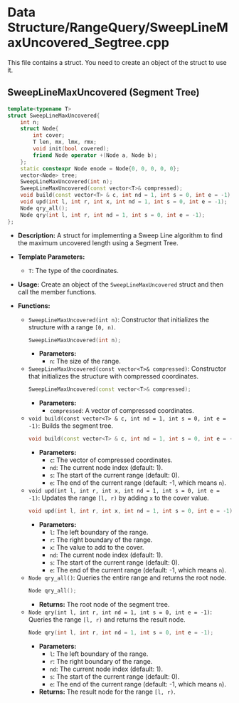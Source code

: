 # Data Structure/RangeQuery/SweepLineMaxUncovered_Segtree.cpp

This file contains a struct. You need to create an object of the struct to use it.

## SweepLineMaxUncovered (Segment Tree)

```cpp
template<typename T>
struct SweepLineMaxUncovered{
    int n;
    struct Node{
        int cover;
        T len, mx, lmx, rmx;
        void init(bool covered);
        friend Node operator +(Node a, Node b);
    };
    static constexpr Node enode = Node{0, 0, 0, 0, 0};
    vector<Node> tree;
    SweepLineMaxUncovered(int n);
    SweepLineMaxUncovered(const vector<T>& compressed);
    void build(const vector<T> & c, int nd = 1, int s = 0, int e = -1);
    void upd(int l, int r, int x, int nd = 1, int s = 0, int e = -1);
    Node qry_all();
    Node qry(int l, int r, int nd = 1, int s = 0, int e = -1);
};
```

*   **Description:** A struct for implementing a Sweep Line algorithm to find the maximum uncovered length using a Segment Tree.
*   **Template Parameters:**
    *   `T`: The type of the coordinates.
*   **Usage:** Create an object of the `SweepLineMaxUncovered` struct and then call the member functions.

*   **Functions:**
    *   `SweepLineMaxUncovered(int n)`: Constructor that initializes the structure with a range `[0, n)`.
        ```cpp
        SweepLineMaxUncovered(int n);
        ```
        *   **Parameters:**
            *   `n`: The size of the range.
    *   `SweepLineMaxUncovered(const vector<T>& compressed)`: Constructor that initializes the structure with compressed coordinates.
        ```cpp
        SweepLineMaxUncovered(const vector<T>& compressed);
        ```
        *   **Parameters:**
            *   `compressed`: A vector of compressed coordinates.
    *   `void build(const vector<T> & c, int nd = 1, int s = 0, int e = -1)`: Builds the segment tree.
        ```cpp
        void build(const vector<T> & c, int nd = 1, int s = 0, int e = -1);
        ```
        *   **Parameters:**
            *   `c`: The vector of compressed coordinates.
            *   `nd`: The current node index (default: 1).
            *   `s`: The start of the current range (default: 0).
            *   `e`: The end of the current range (default: -1, which means `n`).
    *   `void upd(int l, int r, int x, int nd = 1, int s = 0, int e = -1)`: Updates the range `[l, r)` by adding `x` to the cover value.
        ```cpp
        void upd(int l, int r, int x, int nd = 1, int s = 0, int e = -1);
        ```
        *   **Parameters:**
            *   `l`: The left boundary of the range.
            *   `r`: The right boundary of the range.
            *   `x`: The value to add to the cover.
            *   `nd`: The current node index (default: 1).
            *   `s`: The start of the current range (default: 0).
            *   `e`: The end of the current range (default: -1, which means `n`).
    *   `Node qry_all()`: Queries the entire range and returns the root node.
        ```cpp
        Node qry_all();
        ```
        *   **Returns:** The root node of the segment tree.
    *   `Node qry(int l, int r, int nd = 1, int s = 0, int e = -1)`: Queries the range `[l, r)` and returns the result node.
        ```cpp
        Node qry(int l, int r, int nd = 1, int s = 0, int e = -1);
        ```
        *   **Parameters:**
            *   `l`: The left boundary of the range.
            *   `r`: The right boundary of the range.
            *   `nd`: The current node index (default: 1).
            *   `s`: The start of the current range (default: 0).
            *   `e`: The end of the current range (default: -1, which means `n`).
        *   **Returns:** The result node for the range `[l, r)`.